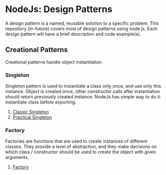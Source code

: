 # NodeJs: Design Patterns

A design pattern is a named, reusable solution to a specific problem. This repository (in-future) covers most of design patterns using node js. Each design pattern will have a brief description and code example(s).

## Creational Patterns

Creational patterns handle object instantiation.

### Singleton

Singleton pattern is used to instantiate a class only once, and use only this instance. Object is created once, other constructor calls after instantiation should return previously created instance. NodeJs has simple way to do it: instantiate class before exporting.

1. [Classic Singleton](https://github.com/urtuba/node-design-patterns/blob/master/creation/singleton-classic)
1. [Practical Singleton](https://github.com/urtuba/node-design-patterns/blob/master/creation/singleton-practical)

### Factory

Factories are functions that are used to create instances of different classes. They provide a level of abstraction, and they make decisions on which class / constructor should be used to create the object with given arguments.

1. [Factory](https://github.com/urtuba/node-design-patterns/blob/master/creation/factory)
